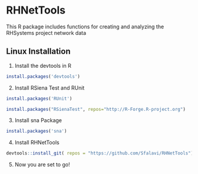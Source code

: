 # RHNetTools
This R package includes functions for creating and analyzing the RHSystems project network data 

## Linux Installation

1. Install the devtools in R

``` R
install.packages('devtools')

```

2. Install RSiena Test and RUnit
 ``` R
 install.packages('RUnit')

 install.packages("RSienaTest", repos="http://R-Forge.R-project.org")
 ```

3. Install sna Package
```R
install.packages('sna')
```

4. Install RHNetTools
```R
devtools::install_git( repos = "https://github.com/Sfalavi/RHNetTools")
```

5. Now you are set to go!